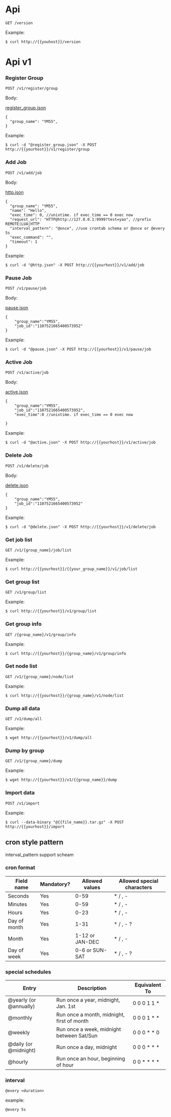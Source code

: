 # Api 

`GET /version`

Example:

```
$ curl http://{{youhost}}/version
```


# Api v1


### Register Group

`POST /v1/register/group`

Body:

[register_group.json](./testdata/register_group.json)

```
{
  "group_name": "YM55",
}
```

Example:

```
$ curl -d "@register_group.json" -X POST http://{{yourhost}}/v1/register/group
```

### Add Job

`POST /v1/add/job`

Body:

[http.json](./testdata/http.json)

```
{
  "group_name": "YM55",
  "name": "Hello",
  "exec_time": 0, //unixtime. if exec_time == 0 exec now
  "request_url": "HTTP@http://127.0.0.1:9999?test=yao", //prefix REMOTE|LUA|HTTP
  "interval_pattern": "@once", //use crontab schema or @once or @every 5s
  "exec_command": "",
  "timeout": 1
}
```

Example:

```
$ curl -d "@http.json" -X POST http://{{yourhost}}/v1/add/job
```

### Pause Job

`POST /v1/pause/job`

Body:

[pause.json](./testdata/pause.json)

```
{
    "group_name":"YM55",
    "job_id":"1107521665400573952"
}
```

Example:

```
$ curl -d "@pause.json" -X POST http://{{yourhost}}/v1/pause/job
```


### Active Job

`POST /v1/active/job`

Body:

[active.json](./testdata/active.json)

```
{
    "group_name":"YM55",
    "job_id":"1107521665400573952",
    "exec_time":0 //unixtime. if exec_time == 0 exec now

}
```

Example:

```
$ curl -d "@active.json" -X POST http://{{yourhost}}/v1/active/job
```


### Delete Job

`POST /v1/delete/job`

Body:

[delete.json](./testdata/delete.json)

```
{
    "group_name":"YM55",
    "job_id":"1107521665400573952"
}
```

Example:

```
$ curl -d "@delete.json" -X POST http://{{yourhost}}/v1/delete/job
```


### Get job list

`GET /v1/{group_name}/job/list`


Example:

```
$ curl http://{{yourhost}}/{{your_group_name}}/v1/job/list
```


### Get group list

`GET /v1/group/list`


Example:

```
$ curl http://{{yourhost}}/v1/group/list
```


### Get group info

`GET /{group_name}/v1/group/info`


Example:

```
$ curl http://{{yourhost}}/{group_name}/v1/group/info
```


### Get node list

`GET /v1/{group_name}/node/list`


Example:

```
$ curl http://{{yourhost}}/{group_name}/v1/node/list
```


### Dump all data

`GET /v1/dump/all`


Example:

```
$ wget http://{{yourhost}}/v1/dump/all
```

### Dump by group

`GET /v1/{group_name}/dump`


Example:

```
$ wget http://{{yourhost}}/v1/{{group_name}}/dump
```

### Import data

`POST /v1/import`

Example:

```
$ curl --data-binary "@{{file_name}}.tar.gz" -X POST http://{{yourhost}}/import
```


## cron style pattern


interval_pattern support scheam


### cron format

Field name   | Mandatory? | Allowed values  | Allowed special characters
----------   | ---------- | --------------  | --------------------------
Seconds      | Yes        | 0-59            | * / , -
Minutes      | Yes        | 0-59            | * / , -
Hours        | Yes        | 0-23            | * / , -
Day of month | Yes        | 1-31            | * / , - ?
Month        | Yes        | 1-12 or JAN-DEC | * / , -
Day of week  | Yes        | 0-6 or SUN-SAT  | * / , - ?


### special schedules

Entry                  | Description                                | Equivalent To
-----                  | -----------                                | -------------
@yearly (or @annually) | Run once a year, midnight, Jan. 1st        | 0 0 0 1 1 *
@monthly               | Run once a month, midnight, first of month | 0 0 0 1 * *
@weekly                | Run once a week, midnight between Sat/Sun  | 0 0 0 * * 0
@daily (or @midnight)  | Run once a day, midnight                   | 0 0 0 * * *
@hourly                | Run once an hour, beginning of hour        | 0 0 * * * *

### interval

`@every <duration>`

example:

`@every 5s`


